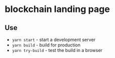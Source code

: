# blockchain landing page

## Use
- `yarn start` - start a development server
- `yarn build` - build for production
- `yarn try-build` - test the build in a browser